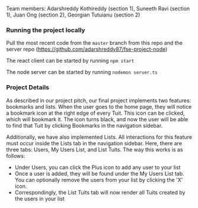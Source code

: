 Team members: Adarshreddy Kothireddy (section 1), Suneeth Ravi (section 1), Juan Ong (section 2), Georgian Tutuianu (section 2)

### Running the project locally
Pull the most recent code from the `master` branch from this repo and the server repo (https://github.com/adarshreddy87/fse-project-node)

The react client can be started by running `npm start`

The node server can be started by running `nodemon server.ts`

### Project Details
As described in our project pitch, our final project implements two features: bookmarks and lists. When the user goes to the home page, they will notice a bookmark icon at the right edge of every Tuit. This icon can be clicked, which will bookmark it. The icon turns black, and now the user will be able to find that Tuit by clicking Bookmarks in the navigation sidebar.

Additionally, we have also implemented Lists. All interactions for this feature must occur inside the Lists tab in the navigation sidebar. Here, there are three tabs: Users, My Users List, and List Tuits. The way this works is as follows:
* Under Users, you can click the Plus icon to add any user to your list
* Once a user is added, they will be found under the My Users List tab. You can optionally remove the users from your list by clicking the 'X' icon.
* Correspondingly, the List Tuits tab will now render all Tuits created by the users in your list
